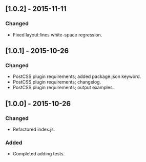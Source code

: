 ## [1.0.2] - 2015-11-11
### Changed
- Fixed layout:lines white-space regression.

## [1.0.1] - 2015-10-26
### Changed
- PostCSS plugin requirements; added package.json keyword.
- PostCSS plugin requirements; changelog.
- PostCSS plugin requirements; output examples.

## [1.0.0] - 2015-10-26
### Changed
- Refactored index.js.

### Added
- Completed adding tests.
